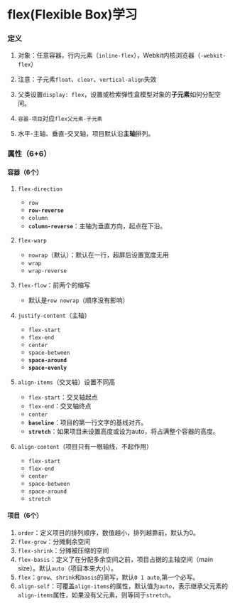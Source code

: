 # flex(Flexible Box)学习

### 定义

1. 对象：任意容器，行内元素（`inline-flex`），Webkit内核浏览器（`-webkit-flex`）
2. 注意：子元素`float`、`clear`、`vertical-align`失效
3. 父类设置`display: flex`，设置或检索弹性盒模型对象的**子元素**如何分配空间。

4. `容器-项目`对应`flex父元素-子元素`
5. 水平-主轴、垂直-交叉轴，项目默认沿**主轴**排列。

### 属性（6+6）

#### 容器（6个）

1. `flex-direction`
   * `row`
   * **`row-reverse`**
   * `column`
   * **`column-reverse`**：主轴为垂直方向，起点在下沿。

2. `flex-warp`
   * `nowrap`（默认）：默认在一行，超屏后设置宽度无用
   * `wrap`
   * `wrap-reverse`
3. `flex-flow`：前两个的缩写
   * 默认是`row nowrap`（顺序没有影响）
4. `justify-content`（主轴）
   * `flex-start`
   * `flex-end`
   * `center`
   * `space-between`
   * **`space-around`**
   * **`space-evenly`**
5. `align-items`（交叉轴）设置不同高
   * `flex-start`：交叉轴起点
   * `flex-end`：交叉轴终点
   * `center`
   * **`baseline`**：项目的第一行文字的基线对齐。
   * **`stretch`**：如果项目未设置高度或设为auto，将占满整个容器的高度。
6. `align-content`（项目只有一根轴线，不起作用）
   * `flex-start`
   * `flex-end`
   * `center`
   * `space-between`
   * `space-around`
   * `stretch`

#### 项目（6个）

1. `order`：定义项目的排列顺序，数值越小，排列越靠前，默认为0。
2. `flex-grow`：分摊剩余空间
3. `flex-shrink`：分摊被压缩的空间
4. `flex-basis`：定义了在分配多余空间之前，项目占据的主轴空间（main size）。默认`auto`（项目本来大小）。
5. `flex`：`grow`、`shrink`和`basis`的简写，默认`0 1 auto`,第一个必写。
6. `align-self`：可覆盖`align-items`的属性，默认值为`auto`，表示继承父元素的`align-items`属性，如果没有父元素，则等同于`stretch`。

